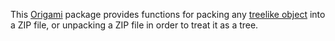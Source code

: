 This [Origami](https://weborigami) package provides functions for packing any [treelike object](https://weborigami.org/async-tree/treelike) into a ZIP file, or unpacking a ZIP file in order to treat it as a tree.
